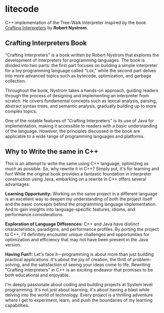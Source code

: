 # litecode
C++ implementation of the Tree-Walk Interpreter inspired by the book <a href="https://craftinginterpreters.com">Crafting Interpreters</a> by **Robert Nystrom**.

## Crafting Interpreters Book
"Crafting Interpreters" is a book written by Robert Nystrom that explores the development of interpreters for programming languages. The book is divided into two parts: the first part focuses on building a simple interpreter for a toy programming language called "Lox," while the second part delves into more advanced topics such as bytecode, optimization, and garbage collection.

Throughout the book, Nystrom takes a hands-on approach, guiding readers through the process of designing and implementing an interpreter from scratch. He covers fundamental concepts such as lexical analysis, parsing, abstract syntax trees, and semantic analysis, gradually building up to more complex topics.

One of the notable features of "Crafting Interpreters" is its use of Java for implementation, making it accessible to readers with a basic understanding of the language. However, the principles discussed in the book are applicable to a wide range of programming languages and platforms.

## Why to Write the same in C++
This is an attempt to write the same using C++ language, optimizing as much as possible. So, why rewrite it in C++? Simply put, it's for learning and fun! While the original book provides a fantastic foundation in interpreter construction using Java, embarking on a rewrite in C++ offers several advantages:

**Learning Opportunity:** Working on the same project in a different language is an excellent way to deepen my understanding of both the project itself and the basic concepts behind the programming language implementation. And to gain insights into language-specific features, idioms, and performance considerations.

**Exploration of Language Differences:** C++ and Java have distinct characteristics, paradigms, and performance profiles. By porting the project to C++, I'll definitely encounter unique challenges and opportunities for optimization and efficiency that may not have been present in the Java version.

**Having Fun!!:** Let's face it—programming is about more than just building practical applications. It's about the joy of creation, the thrill of problem-solving, and the satisfaction of seeing your ideas come to life. Rewriting "Crafting Interpreters" in C++ is an exciting endeavor that promises to be both educational and enjoyable.

I'm deeply passionate about coding and building projects at System level programming. It's not just about learning; it's about having a blast while delving into the world of technology. Every project is a thrilling adventure where I get to experiment, learn, and push the boundaries of my learning capabilities.




